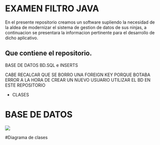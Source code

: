 # EXAMEN FILTRO JAVA 

En el presente repositorio creamos un software supliendo la necesidad de la aldea de modernizar el sistema de gestion de datos de sus ninjas, a continuacion se presentara la informacion pertinente para el desarrollo de dicho aplicativo. 

## Que contiene el repositorio. 

BASE DE DATOS BD.SQL e INSERTS 

CABE RECALCAR QUE SE BORRO UNA FOREIGN KEY PORQUE BOTABA ERROR A LA HORA DE CREAR UN NUEVO USUARIO UTILIZAR EL BD EN ESTE REPOSITORIO 

* CLASES 

# BASE DE DATOS 

![](.)

#Diagrama de clases 


